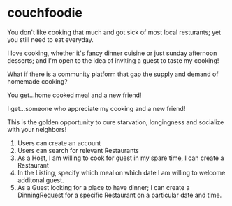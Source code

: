 couchfoodie
===========

You don't like cooking that much and got sick of most local resturants; yet you still need to eat everyday.

I love cooking, whether it's fancy dinner cuisine or just sunday afternoon desserts; and I'm open to the idea of inviting a guest to taste my cooking!

What if there is a community platform that gap the supply and demand of homemade cooking?

You get...home cooked meal and a new friend!

I get...someone who appreciate my cooking and a new friend!

This is the golden opportunity to cure starvation, longingness and socialize with your neighbors!


1. Users can create an account
2. Users can search for relevant Restaurants
3. As a Host, I am willing to cook for guest in my spare time, I can create a Restaurant
4. In the Listing, specify which meal on which date I am willing to welcome additonal guest.
5. As a Guest looking for a place to have dinner; I can create a DinningRequest for a specific Restaurant on a particular date and time.
